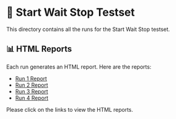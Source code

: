 # 🧪 Start Wait Stop Testset

This directory contains all the runs for the Start Wait Stop testset.

## 📊 HTML Reports

Each run generates an HTML report. Here are the reports:

- [Run 1 Report](run-1/energy-monitor.html)
- [Run 2 Report](run-2/energy-monitor.html)
- [Run 3 Report](run-3/energy-monitor.html)
- [Run 4 Report](run-4/energy-monitor.html)

Please click on the links to view the HTML reports.
